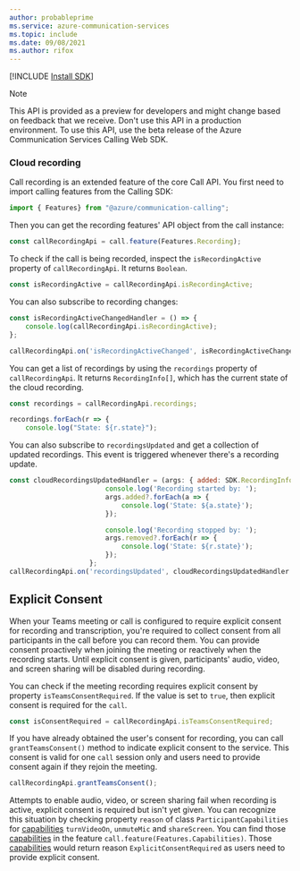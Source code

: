 ```yaml
---
author: probableprime
ms.service: azure-communication-services
ms.topic: include
ms.date: 09/08/2021
ms.author: rifox
---
```

[!INCLUDE [Install SDK](../install-sdk/install-sdk-web.md)]

> [!NOTE]
> This API is provided as a preview for developers and might change based on feedback that we receive. Don't use this API in a production environment. To use this API, use the beta release of the Azure Communication Services Calling Web SDK.

### Cloud recording

Call recording is an extended feature of the core Call API. You first need to import calling features from the Calling SDK:

```js
import { Features} from "@azure/communication-calling";
```

Then you can get the recording features' API object from the call instance:

```js
const callRecordingApi = call.feature(Features.Recording);
```

To check if the call is being recorded, inspect the `isRecordingActive` property of `callRecordingApi`. It returns `Boolean`.

```js
const isRecordingActive = callRecordingApi.isRecordingActive;
```

You can also subscribe to recording changes:

```js
const isRecordingActiveChangedHandler = () => {
    console.log(callRecordingApi.isRecordingActive);
};

callRecordingApi.on('isRecordingActiveChanged', isRecordingActiveChangedHandler);
```

You can get a list of recordings by using the `recordings` property of `callRecordingApi`. It returns `RecordingInfo[]`, which has the current state of the cloud recording.

```js
const recordings = callRecordingApi.recordings;

recordings.forEach(r => {
    console.log("State: ${r.state}");
```

You can also subscribe to `recordingsUpdated` and get a collection of updated recordings. This event is triggered whenever there's a recording update.

```js
const cloudRecordingsUpdatedHandler = (args: { added: SDK.RecordingInfo[], removed: SDK.RecordingInfo[]}) => {
                        console.log('Recording started by: ');
                        args.added?.forEach(a => {
                            console.log('State: ${a.state}');
                        });

                        console.log('Recording stopped by: ');
                        args.removed?.forEach(r => {
                            console.log('State: ${r.state}');
                        });
                    };
callRecordingApi.on('recordingsUpdated', cloudRecordingsUpdatedHandler );
```
## Explicit Consent
When your Teams meeting or call is configured to require explicit consent for recording and transcription, you're required to collect consent from all participants in the call before you can record them. You can provide consent proactively when joining the meeting or reactively when the recording starts. Until explicit consent is given, participants' audio, video, and screen sharing will be disabled during recording.
 
You can check if the meeting recording requires explicit consent by property `isTeamsConsentRequired`. If the value is set to `true`, then explicit consent is required for the `call`.
 
```js
const isConsentRequired = callRecordingApi.isTeamsConsentRequired;
```

If you have already obtained the user's consent for recording, you can call `grantTeamsConsent()` method to indicate explicit consent to the service. This consent is valid for one `call` session only and users need to provide consent again if they rejoin the meeting.
 
```js
callRecordingApi.grantTeamsConsent();
```

Attempts to enable audio, video, or screen sharing fail when recording is active, explicit consent is required but isn't yet given. You can recognize this situation by checking property `reason` of class `ParticipantCapabilities` for [capabilities](../../capabilities.md) `turnVideoOn`, `unmuteMic` and `shareScreen`. You can find those [capabilities](../../capabilities.md) in the feature `call.feature(Features.Capabilities)`. Those [capabilities](../../capabilities.md) would return reason `ExplicitConsentRequired` as users need to provide explicit consent.
